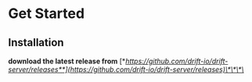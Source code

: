 # Get Started

## Installation

**download the latest release from** [**https://github.com/drift-io/drift-server/releases**](https://github.com/drift-io/drift-server/releases)\*\*\*\*

